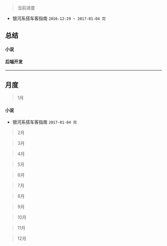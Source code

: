 > 当前进度

* 银河系搭车客指南 `2016-12-29 ~ 2017-01-04 完`

## 总结

#### 小说

#### 后端开发

--- 

## 月度

> 1月

#### 小说

* 银河系搭车客指南 `2017-01-04 完`

> 2月

> 3月

> 4月

> 5月

> 6月

> 7月

> 8月

> 9月

> 10月

> 11月

> 12月
